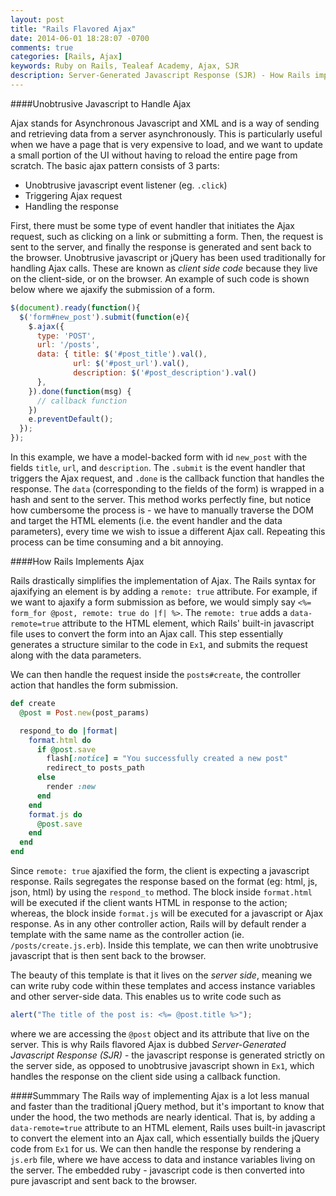 ```yaml
---
layout: post
title: "Rails Flavored Ajax"
date: 2014-06-01 18:28:07 -0700
comments: true
categories: [Rails, Ajax]
keywords: Ruby on Rails, Tealeaf Academy, Ajax, SJR
description: Server-Generated Javascript Response (SJR) - How Rails implements Ajax
---
```


####Unobtrusive Javascript to Handle Ajax

Ajax stands for Asynchronous Javascript and XML and is a way of sending and retrieving data from a server asynchronously. This is particularly useful when we have a page that is very expensive to load, and we want to update a small portion of the UI without having to reload the entire page from scratch. The basic ajax pattern consists of 3 parts:

- Unobtrusive javascript event listener (eg. `.click`)
- Triggering Ajax request
- Handling the response

First, there must be some type of event handler that initiates the Ajax request, such as clicking on a link or submitting a form. Then, the request is sent to the server, and finally the response is generated and sent back to the browser. Unobtrusive javascript or jQuery has been used traditionally for handling Ajax calls. These are known as *client side code* because they live on the client-side, or on the browser. An example of such code is shown below where we ajaxify the submission of a form.  

```javascript Ex1: Ajax with Unobtrusive Javascript
$(document).ready(function(){
  $('form#new_post').submit(function(e){
    $.ajax({
      type: 'POST',
      url: '/posts',
      data: { title: $('#post_title').val(),
              url: $('#post_url').val(),
              description: $('#post_description').val()
      },
    }).done(function(msg) {
      // callback function 
    })
    e.preventDefault();
  });
});
```

In this example, we have a model-backed form with id `new_post` with the fields `title`, `url`, and `description`. The `.submit` is the event handler that triggers the Ajax request, and `.done` is the callback function that handles the response. The `data` (corresponding to the fields of the form) is wrapped in a hash and sent to the server. This method works perfectly fine, but notice how cumbersome the process is - we have to manually traverse the DOM and target the HTML elements (i.e. the event handler and the data parameters), every time we wish to issue a different Ajax call. Repeating this process can be time consuming and a bit annoying. 

####How Rails Implements Ajax

Rails drastically simplifies the implementation of Ajax. The Rails syntax for ajaxifying an element is by adding a `remote: true` attribute. For example, if we want to ajaxify a form submission as before, we would simply say `<%= form_for @post, remote: true do |f| %>`. The `remote: true` adds a `data-remote=true` attribute to the HTML element, which Rails' built-in javascript file uses to convert the form into an Ajax call. This step essentially generates a structure similar to the code in `Ex1`, and submits the request along with the data parameters. 

We can then handle the request inside the `posts#create`, the controller action that handles the form submission. 

```ruby Ex2: Handling the Ajax Request 
def create
  @post = Post.new(post_params) 

  respond_to do |format|
    format.html do 
      if @post.save
        flash[:notice] = "You successfully created a new post"
        redirect_to posts_path
      else
        render :new 
      end
    end
    format.js do 
      @post.save
    end
  end
end
```   
Since `remote: true` ajaxified the form, the client is expecting a javascript response. Rails segregates the response based on the format (eg: html, js, json, html) by using the `respond_to` method. The block inside `format.html` will be executed if the client wants HTML in response to the action; whereas, the block inside `format.js` will be executed for a javascript or Ajax response. As in any other controller action, Rails will by default render a template with the same name as the controller action (ie. `/posts/create.js.erb`). Inside this template, we can then write unobtrusive javascript that is then sent back to the browser.

The beauty of this template is that it lives on the *server side*, meaning we can write ruby code within these templates and access instance variables and other server-side data. This enables us to write code such as

```javascript Ex3: Inside .js.erb Template
alert("The title of the post is: <%= @post.title %>");
```
where we are accessing the `@post` object and its attribute that live on the server. This is why Rails flavored Ajax is dubbed *Server-Generated Javascript Response (SJR)* - the javascript response is generated strictly on the server side, as opposed to unobtrusive javascript shown in `Ex1`, which handles the response on the client side using a callback function. 

####Summmary
The Rails way of implementing Ajax is a lot less manual and faster than the traditional jQuery method, but it's important to know that under the hood, the two methods are nearly identical. That is, by adding a `data-remote=true` attribute to an HTML element, Rails uses built-in javascript to convert the element into an Ajax call, which essentially builds the jQuery code from `Ex1` for us. We can then handle the response by rendering a `js.erb` file, where we have access to data and instance variables living on the server. The embedded ruby - javascript code is then converted into pure javascript and sent back to the browser. 





